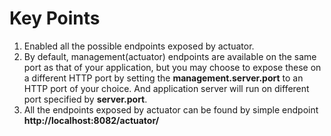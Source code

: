 # Key Points
1. Enabled all the possible endpoints exposed by actuator.
2. By default, management(actuator) endpoints are available on the same port as that of your application, but you may choose to expose these on a different HTTP port by setting the **management.server.port** to an HTTP port of your choice. And application server will run on different port specified by **server.port**.
3. All the endpoints exposed by actuator can be found by simple endpoint **http://localhost:8082/actuator/**

